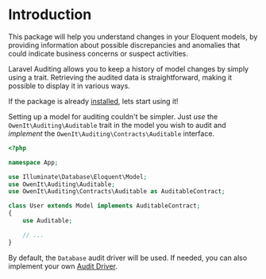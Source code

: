 # Introduction

This package will help you understand changes in your Eloquent models, by providing information about possible discrepancies and anomalies that could indicate business concerns or suspect activities.

Laravel Auditing allows you to keep a history of model changes by simply using a trait.
Retrieving the audited data is straightforward, making it possible to display it in various ways.

If the package is already [installed](/docs/{{version}}/installation), lets start using it!

Setting up a model for auditing couldn't be simpler.
Just _use_ the `OwenIt\Auditing\Auditable` trait in the model you wish to audit and _implement_ the `OwenIt\Auditing\Contracts\Auditable` interface.

```php
<?php

namespace App;

use Illuminate\Database\Eloquent\Model;
use OwenIt\Auditing\Auditable;
use OwenIt\Auditing\Contracts\Auditable as AuditableContract;

class User extends Model implements AuditableContract;
{
    use Auditable;

    // ...
}
```

By default, the `Database` audit driver will be used.
If needed, you can also implement your own [Audit Driver](/docs/{{version}}/audit-drivers).
